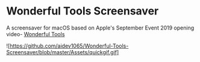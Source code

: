 # Wonderful Tools Screensaver
A screensaver for macOS based on Apple's September Event 2019 opening video- [Wonderful Tools](https://www.youtube.com/watch?v=nyp_PczrqFE)

![https://github.com/aidev1065/Wonderful-Tools-Screensaver/blob/master/Assets/quickgif.gif]
